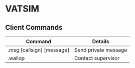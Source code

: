 # VATSIM

## Client Commands

|Command|Details|
|---|---|
|.msg [callsign] [message]|Send private message|
|.wallop|Contact supervisor|
